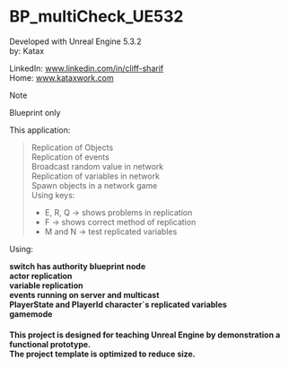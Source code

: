 # BP_multiCheck_UE532
Developed with Unreal Engine 5.3.2 <br> 
by: Katax
 
LinkedIn: www.linkedin.com/in/cliff-sharif<br> 
Home: www.kataxwork.com<br> 

> [!NOTE]
> Blueprint only

This application:

> Replication of Objects <br> 
> Replication of events <br> 
> Broadcast random value in network <br> 
> Replication of variables in network <br> 
> Spawn objects in a network game <br> 
> Using keys: <br> 
> - E, R, Q -> shows problems in replication <br> 
> - F -> shows correct method of replication <br> 
> - M and N -> test replicated variables<br> 


Using:<b>
 
switch has authority blueprint node<br> 
actor replication<br> 
variable replication<br> 
events running on server and multicast<br> 
PlayerState and PlayerId character`s replicated variables<br> 
gamemode<br> 

<h4> This project is designed for teaching Unreal Engine by demonstration a functional prototype. <br> The project template is optimized to reduce size.  </h4>

